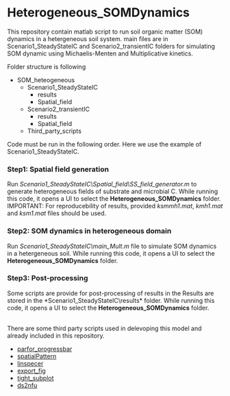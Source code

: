 # Heterogeneous_SOMDynamics


This repository contain matlab script to run soil organic matter (SOM) dynamics in a hetergeneous soil system.
main files are in Scenario1_SteadyStateIC and Scenario2_transientIC folders for simulating SOM dynamic using Michaelis-Menten
and Multiplicative kinetics.

Folder structure is following

- SOM_heteogeneous
    - Scenario1_SteadyStateIC
        - results
        - Spatial_field
    - Scenario2_transientIC
        - results
        - Spatial_field
    - Third_party_scripts

Code must be run in the following order. Here we use the example of Scenario1_SteadyStateIC.
### Step1: Spatial field generation
Run *Scenario1_SteadyStateIC\Spatial_field\SS_field_generator.m* to generate heterogeneous fields of substrate and microbial C. While running this code, it opens a UI to select the **Heterogeneous_SOMDynamics** folder.
IMPORTANT: For reproducebility of results, provided *ksmmh1.mat*, *kmh1.mat* and *ksm1.mat* files should be used.
### Step2: SOM dynamics in heterogeneous domain
Run *Scenario1_SteadyStateIC\main_Mult.m* file to simulate SOM dynamics in a hetergeneous soil. While running this code, it opens a UI to select the **Heterogeneous_SOMDynamics** folder.
### Step3: Post-processing
Some scripts are provide for post-processing of results in the 
Results are stored in the *Scenario1_SteadyStateIC\results\* folder. While running this code, it opens a UI to select the **Heterogeneous_SOMDynamics** folder.

<br/>
There are some third party scripts used in delevoping this model and already included in this repository.

* [parfor_progressbar](https://www.mathworks.com/matlabcentral/fileexchange/53773-parfor_progressbar)
* [spatialPattern](https://se.mathworks.com/matlabcentral/fileexchange/5091-generate-spatial-data)
* [linspecer]( https://se.mathworks.com/matlabcentral/fileexchange/42673-beautiful-and-distinguishable-line-colors-colormap)
* [export_fig](https://se.mathworks.com/matlabcentral/fileexchange/23629-export_fig)
* [tight_subplot](https://se.mathworks.com/matlabcentral/fileexchange/27991-tight_subplot-nh-nw-gap-marg_h-marg_w)
* [ds2nfu](https://se.mathworks.com/matlabcentral/fileexchange/10656-data-space-to-figure-units-conversion)
